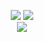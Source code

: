 <p align = "center">
  <img src = "https://github-readme-stats.vercel.app/api?username=ApoorvGit&show_icons=true&theme=dark" >
  <img src = "https://github-readme-stats.vercel.app/api/top-langs/?username=ApoorvGit&theme=dark"><br>
  <img src = "https://github-readme-streak-stats.herokuapp.com/?user=ApoorvGit&theme=dark&hide_border=true">
</p>
